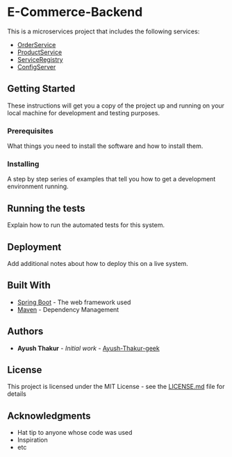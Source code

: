 # E-Commerce-Backend

This is a microservices project that includes the following services:

- [OrderService](https://github.com/Ayush-Thakur-geek/OrderService)
- [ProductService](https://github.com/Ayush-Thakur-geek/ProductService)
- [ServiceRegistry](https://github.com/Ayush-Thakur-geek/ServiceRegistry)
- [ConfigServer](https://github.com/Ayush-Thakur-geek/ConfigServer)

## Getting Started

These instructions will get you a copy of the project up and running on your local machine for development and testing purposes.

### Prerequisites

What things you need to install the software and how to install them.

### Installing

A step by step series of examples that tell you how to get a development environment running.

## Running the tests

Explain how to run the automated tests for this system.

## Deployment

Add additional notes about how to deploy this on a live system.

## Built With

* [Spring Boot](https://spring.io/projects/spring-boot) - The web framework used
* [Maven](https://maven.apache.org/) - Dependency Management

## Authors

* **Ayush Thakur** - *Initial work* - [Ayush-Thakur-geek](https://github.com/Ayush-Thakur-geek)

## License

This project is licensed under the MIT License - see the [LICENSE.md](LICENSE.md) file for details

## Acknowledgments

* Hat tip to anyone whose code was used
* Inspiration
* etc
